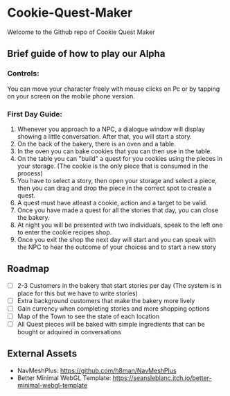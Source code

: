 # Cookie-Quest-Maker

Welcome to the Github repo of Cookie Quest Maker

## Brief guide of how to play our Alpha

### Controls:
You can move your character freely with mouse clicks on Pc or by tapping on your screen on the mobile phone version.

### First Day Guide:
1. Whenever you approach to a NPC, a dialogue window will display showing a little conversation. After that, you will start a story.
2. On the back of the bakery, there is an oven and a table.
3. In the oven you can bake cookies that you can then use in the table.
4. On the table you can "build" a quest for you cookies using the pieces in your storage. (The cookie is the only piece that is consumed in the process)
5. You have to select a story, then open your storage and select a piece, then you can drag and drop the piece in the correct spot to create a quest.
6. A quest must have atleast a cookie, action and a target to be valid.
7. Once you have made a quest for all the stories that day, you can close the bakery.
8. At night you will be presented with two individuals, speak to the left one to enter the cookie recipes shop.
9. Once you exit the shop the next day will start and you can speak with the NPC to hear the outcome of your choices and to start a new story

## Roadmap

- [ ] 2-3 Customers in the bakery that start stories per day (The system is in place for this but we have to write stories)
- [ ] Extra background customers that make the bakery more lively
- [ ] Gain currency when completing stories and more shopping options
- [ ] Map of the Town to see the state of each location
- [ ] All Quest pieces will be baked with simple ingredients that can be bought or adquired in conversations

## External Assets

- NavMeshPlus: https://github.com/h8man/NavMeshPlus
- Better Minimal WebGL Template: https://seansleblanc.itch.io/better-minimal-webgl-template
